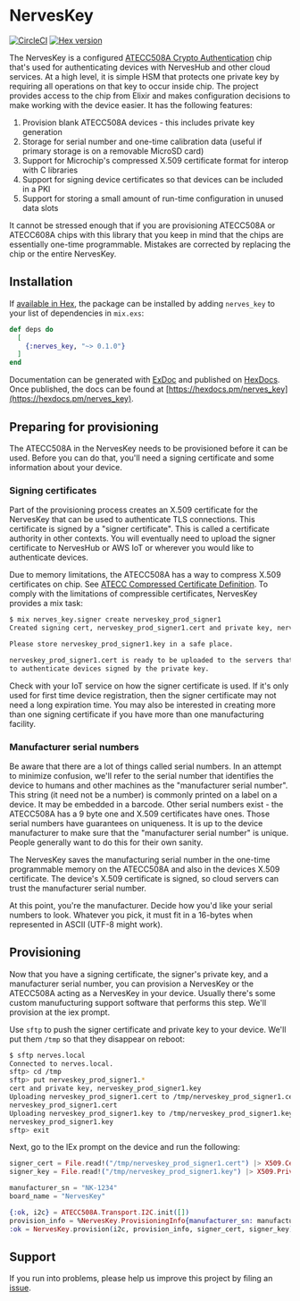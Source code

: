 # NervesKey

[![CircleCI](https://circleci.com/gh/nerves-hub/nerves_key.svg?style=svg)](https://circleci.com/gh/nerves-hub/nerves_key)
[![Hex version](https://img.shields.io/hexpm/v/nerves_key.svg "Hex version")](https://hex.pm/packages/nerves_key)

The NervesKey is a configured [ATECC508A Crypto
Authentication](https://www.microchip.com/wwwproducts/en/ATECC508A) chip that's
used for authenticating devices with NervesHub and other cloud services. At a
high level, it is simple HSM that protects one private key by requiring all
operations on that key to occur inside chip. The project provides access to the
chip from Elixir and makes configuration decisions to make working with the
device easier. It has the following features:

1. Provision blank ATECC508A devices - this includes private key generation
2. Storage for serial number and one-time calibration data (useful if primary
   storage is on a removable MicroSD card)
3. Support for Microchip's compressed X.509 certificate format for interop with
   C libraries
4. Support for signing device certificates so that devices can be included in a
   PKI
5. Support for storing a small amount of run-time configuration in unused data
   slots

It cannot be stressed enough that if you are provisioning ATECC508A or ATECC608A
chips with this library that you keep in mind that the chips are essentially
one-time programmable. Mistakes are corrected by replacing the chip or the
entire NervesKey.

## Installation

If [available in Hex](https://hex.pm/docs/publish), the package can be installed
by adding `nerves_key` to your list of dependencies in `mix.exs`:

```elixir
def deps do
  [
    {:nerves_key, "~> 0.1.0"}
  ]
end
```

Documentation can be generated with [ExDoc](https://github.com/elixir-lang/ex_doc)
and published on [HexDocs](https://hexdocs.pm). Once published, the docs can
be found at [https://hexdocs.pm/nerves_key](https://hexdocs.pm/nerves_key).

## Preparing for provisioning

The ATECC508A in the NervesKey needs to be provisioned before it can be used.
Before you can do that, you'll need a signing certificate and some information
about your device.

### Signing certificates

Part of the provisioning process creates an X.509 certificate for the NervesKey
that can be used to authenticate TLS connections. This certificate is signed by
a "signer certificate". This is called a certificate authority in other contexts. You
will eventually need to upload the signer certificate to NervesHub or AWS IoT or
wherever you would like to authenticate devices.

Due to memory limitations, the ATECC508A has a way to compress X.509
certificates on chip. See [ATECC Compressed Certificate
Definition](https://www.microchip.com/wwwAppNotes/AppNotes.aspx?appnote=en591852). To
comply with the limitations of compressible certificates, NervesKey provides a
mix task:

```sh
$ mix nerves_key.signer create nerveskey_prod_signer1
Created signing cert, nerveskey_prod_signer1.cert and private key, nerveskey_prod_signer1.key.

Please store nerveskey_prod_signer1.key in a safe place.

nerveskey_prod_signer1.cert is ready to be uploaded to the servers that need
to authenticate devices signed by the private key.
```

Check with your IoT service on how the signer certificate is used. If it's only
used for first time device registration, then the signer certificate may not
need a long expiration time. You may also be interested in creating more than
one signing certificate if you have more than one manufacturing facility.

### Manufacturer serial numbers

Be aware that there are a lot of things called serial numbers. In an attempt to
minimize confusion, we'll refer to the serial number that identifies the device
to humans and other machines as the "manufacturer serial number". This string
(it need not be a number) is commonly printed on a label on a device. It may be
embedded in a barcode. Other serial numbers exist - the ATECC508A has a 9 byte
one and X.509 certificates have ones. Those serial numbers have guarantees on
uniqueness. It is up to the device manufacturer to make sure that the
"manufacturer serial number" is unique. People generally want to do this for
their own sanity.

The NervesKey saves the manufacturing serial number in the one-time programmable
memory on the ATECC508A and also in the devices X.509 certificate. The device's
X.509 certificate is signed, so cloud servers can trust the manufacturer serial
number.

At this point, you're the manufacturer. Decide how you'd like your serial
numbers to look. Whatever you pick, it must fit in a 16-bytes when represented
in ASCII (UTF-8 might work).

## Provisioning

Now that you have a signing certificate, the signer's private key, and a
manufacturer serial number, you can provision a NervesKey or the ATECC508A
acting as a NervesKey in your device.  Usually there's some custom manufucturing
support software that performs this step. We'll provision at the iex prompt.

Use `sftp` to push the signer certificate and private key to your device. We'll
put them `/tmp` so that they disappear on reboot:

```sh
$ sftp nerves.local
Connected to nerves.local.
sftp> cd /tmp
sftp> put nerveskey_prod_signer1.*
cert and private key, nerveskey_prod_signer1.key
Uploading nerveskey_prod_signer1.cert to /tmp/nerveskey_prod_signer1.cert
nerveskey_prod_signer1.cert                                              100%  840    78.3KB/s   00:00
Uploading nerveskey_prod_signer1.key to /tmp/nerveskey_prod_signer1.key
nerveskey_prod_signer1.key                                               100%  840    78.3KB/s   00:00
sftp> exit
```

Next, go to the IEx prompt on the device and run the following:

```elixir
signer_cert = File.read!("/tmp/nerveskey_prod_signer1.cert") |> X509.Certificate.from_pem!
signer_key = File.read!("/tmp/nerveskey_prod_signer1.key") |> X509.PrivateKey.from_pem!()

manufacturer_sn = "NK-1234"
board_name = "NervesKey"

{:ok, i2c} = ATECC508A.Transport.I2C.init([])
provision_info = %NervesKey.ProvisioningInfo{manufacturer_sn: manufacturer_sn, board_name: board_name}
:ok = NervesKey.provision(i2c, provision_info, signer_cert, signer_key)
```

## Support

If you run into problems, please help us improve this project by filing an
[issue](https://github.com/nerves-hub/nerves_key/issues/new).

